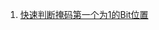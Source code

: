 
1. [快速判断掩码第一个为1的Bit位置](https://blog.csdn.net/vheroin/article/details/74999051)

<!--stackedit_data:
eyJoaXN0b3J5IjpbLTcxMTg4MDA4M119
-->